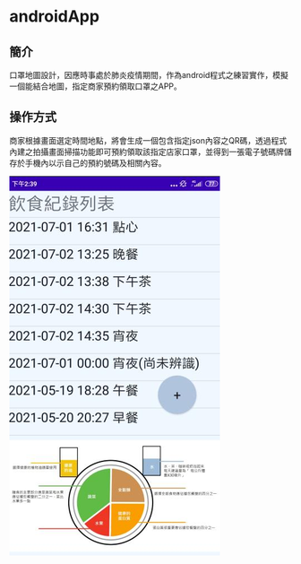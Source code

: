 # androidApp

## 簡介
口罩地圖設計，因應時事處於肺炎疫情期間，作為android程式之練習實作，模擬一個能結合地圖，指定商家預約領取口罩之APP。

## 操作方式
商家根據畫面選定時間地點，將會生成一個包含指定json內容之QR碼，透過程式內建之拍攝畫面掃描功能即可預約領取該指定店家口罩，並得到一張電子號碼牌儲存於手機內以示自己的預約號碼及相關內容。

![image](https://github.com/ZweiChen0328/androidApp/blob/master/%E9%A3%B2%E9%A3%9F%E7%B4%80%E9%8C%84.png)
